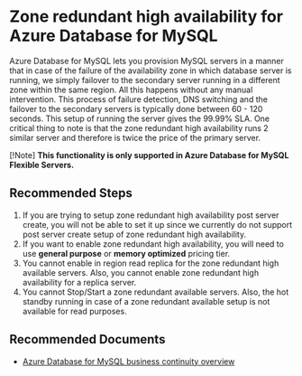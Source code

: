 <properties
    pageTitle="Zone redundancy for Azure Database for MySQL"
    description="Zone redundancy for Azure Database for MySQL"
    service="microsoft.dbformysql"
    resource="servers"
    authors="kummanish"
    ms.author="manishku"
    displayOrder="160"
    selfHelpType="generic"
    supportTopicIds="32747991"
    resourceTags="servers, databases"
    productPesIds="16221"
    cloudEnvironments="public, Fairfax, usnat, ussec"
    articleId="52b516fd-3e57-4ee9-a72a-04160af4a104"
	ownershipId="AzureData_AzureDatabaseforMySQL"
/>

# Zone redundant high availability for Azure Database for MySQL

Azure Database for MySQL lets you provision MySQL servers in a manner that in case of the failure of the availability zone in which database server is running, we simply failover to the secondary server running in a different zone within the same region. All this happens without any manual intervention. This process of failure detection, DNS switching and the failover to the secondary servers is typically done between 60 - 120 seconds. This setup of running the server gives the 99.99% SLA. One critical thing to note is that the zone redundant high availability runs 2 similar server and therefore is twice the price of the primary server.

[!Note]
**This functionality is only supported in Azure Database for MySQL Flexible Servers.**

## **Recommended Steps**

1.  If you are trying to setup zone redundant high availability post server create, you will not be able to set it up since we currently do not support post server create setup of zone redundant high availability.
2.  If you want to enable zone redundant high availability, you will need to use **general purpose** or **memory optimized** pricing tier.
3.  You cannot enable in region read replica for the zone redundant high available servers. Also, you cannot enable zone redundant high availability for a replica server.
4.  You cannot Stop/Start a zone redundant available servers. Also, the hot standby running in case of a zone redundant available setup is not available for read purposes.

## **Recommended Documents**

* [Azure Database for MySQL business continuity overview](https://docs.microsoft.com/azure/mysql/flexible-server/concepts-high-availability)